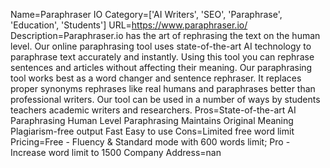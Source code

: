 Name=Paraphraser IO
Category=['AI Writers', 'SEO', 'Paraphrase', 'Education', 'Students']
URL=https://www.paraphraser.io/
Description=Paraphraser.io has the art of rephrasing the text on the human level. Our online paraphrasing tool uses state-of-the-art AI technology to paraphrase text accurately and instantly. Using this tool you can rephrase sentences and articles without affecting their meaning. Our paraphrasing tool works best as a word changer and sentence rephraser. It replaces proper synonyms rephrases like real humans and paraphrases better than professional writers. Our tool can be used in a number of ways by students teachers academic writers and researchers.
Pros=State-of-the-art AI Paraphrasing Human Level Paraphrasing Maintains Original Meaning Plagiarism-free output Fast Easy to use
Cons=Limited free word limit
Pricing=Free - Fluency & Standard mode with 600 words limit; Pro - Increase word limit to 1500
Company Address=nan
